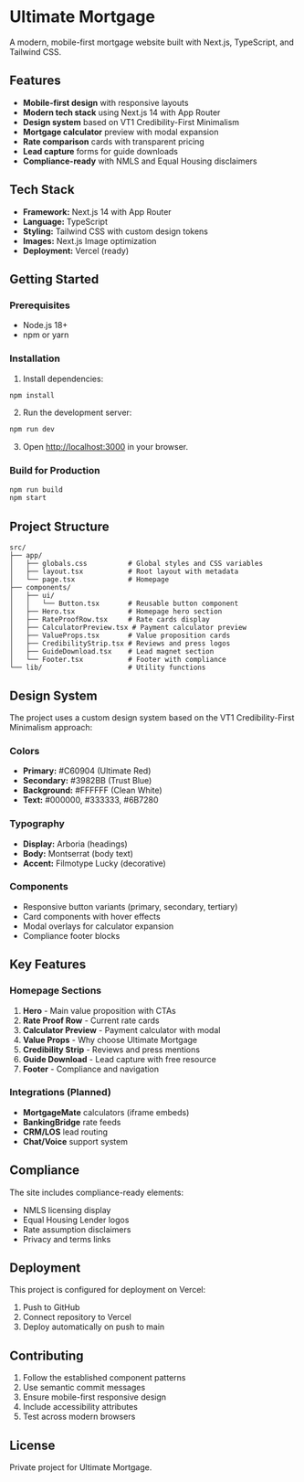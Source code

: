 # Ultimate Mortgage

A modern, mobile-first mortgage website built with Next.js, TypeScript, and Tailwind CSS.

## Features

- **Mobile-first design** with responsive layouts
- **Modern tech stack** using Next.js 14 with App Router
- **Design system** based on VT1 Credibility-First Minimalism
- **Mortgage calculator** preview with modal expansion
- **Rate comparison** cards with transparent pricing
- **Lead capture** forms for guide downloads
- **Compliance-ready** with NMLS and Equal Housing disclaimers

## Tech Stack

- **Framework:** Next.js 14 with App Router
- **Language:** TypeScript
- **Styling:** Tailwind CSS with custom design tokens
- **Images:** Next.js Image optimization
- **Deployment:** Vercel (ready)

## Getting Started

### Prerequisites

- Node.js 18+ 
- npm or yarn

### Installation

1. Install dependencies:
```bash
npm install
```

2. Run the development server:
```bash
npm run dev
```

3. Open [http://localhost:3000](http://localhost:3000) in your browser.

### Build for Production

```bash
npm run build
npm start
```

## Project Structure

```
src/
├── app/
│   ├── globals.css          # Global styles and CSS variables
│   ├── layout.tsx           # Root layout with metadata
│   └── page.tsx             # Homepage
├── components/
│   ├── ui/
│   │   └── Button.tsx       # Reusable button component
│   ├── Hero.tsx             # Homepage hero section
│   ├── RateProofRow.tsx     # Rate cards display
│   ├── CalculatorPreview.tsx # Payment calculator preview
│   ├── ValueProps.tsx       # Value proposition cards
│   ├── CredibilityStrip.tsx # Reviews and press logos
│   ├── GuideDownload.tsx    # Lead magnet section
│   └── Footer.tsx           # Footer with compliance
└── lib/                     # Utility functions
```

## Design System

The project uses a custom design system based on the VT1 Credibility-First Minimalism approach:

### Colors
- **Primary:** #C60904 (Ultimate Red)
- **Secondary:** #3982BB (Trust Blue)
- **Background:** #FFFFFF (Clean White)
- **Text:** #000000, #333333, #6B7280

### Typography
- **Display:** Arboria (headings)
- **Body:** Montserrat (body text)
- **Accent:** Filmotype Lucky (decorative)

### Components
- Responsive button variants (primary, secondary, tertiary)
- Card components with hover effects
- Modal overlays for calculator expansion
- Compliance footer blocks

## Key Features

### Homepage Sections
1. **Hero** - Main value proposition with CTAs
2. **Rate Proof Row** - Current rate cards
3. **Calculator Preview** - Payment calculator with modal
4. **Value Props** - Why choose Ultimate Mortgage
5. **Credibility Strip** - Reviews and press mentions
6. **Guide Download** - Lead capture with free resource
7. **Footer** - Compliance and navigation

### Integrations (Planned)
- **MortgageMate** calculators (iframe embeds)
- **BankingBridge** rate feeds
- **CRM/LOS** lead routing
- **Chat/Voice** support system

## Compliance

The site includes compliance-ready elements:
- NMLS licensing display
- Equal Housing Lender logos
- Rate assumption disclaimers
- Privacy and terms links

## Deployment

This project is configured for deployment on Vercel:

1. Push to GitHub
2. Connect repository to Vercel
3. Deploy automatically on push to main

## Contributing

1. Follow the established component patterns
2. Use semantic commit messages
3. Ensure mobile-first responsive design
4. Include accessibility attributes
5. Test across modern browsers

## License

Private project for Ultimate Mortgage.
